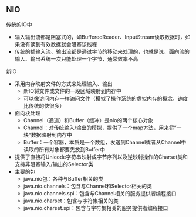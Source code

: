 ## NIO
传统的IO中
- 输入输出流都是阻塞式的，如BufferedReader、InputStream读取数据时，如果没有读到有效数据就会阻塞该线程
- 传统的额输入流、输出流都是通过字节的移动来处理的，也就是说，面向流的输入、输出系统一次只能处理一个字节，通常效率不高

新IO
- 采用内存映射文件的方式来处理输入、输出
    - 新IO将文件或文件的一段区域映射到内存中
    - 可以像访问内存一样访问文件（模拟了操作系统的虚拟内存的概念，速度比传统的快很多）
- 面向块处理
    - Channel（通道）和Buffer（缓冲）是nio的两个核心对象
    - Channel：对传统输入/输出的模拟，提供了一个map方法，用来将“一块”数据映射到内存中
    - Buffer：一个容器，本质是一个数组，发送到Channel或者从Channel中读取的所有对象都要先放到Buffer中
- 提供了直接将Unicode字符串映射成字节序列以及逆映射操作的Charset类和支持非阻塞输入/输出的Selector类
- 主要的包
    - java.nio包：各种与Buffer相关的类
    - java.nio.channels：包含与Channel和Selector相关的类
    - java.nio.channels.spi：包含与Channel相关的服务提供者编程接口
    - java.nio.charset：包含与字符集相关的类
    - java.nio.charset.spi：包含与字符集相关的服务提供者编程接口
    
    

    